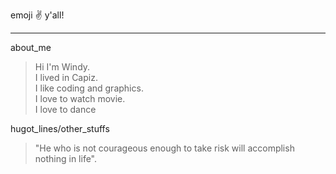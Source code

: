 emoji :v: y'all!
***
about_me
>  Hi I'm Windy. <br>
I lived in Capiz. <br>
I like coding and graphics. <br>
I love to watch movie. <br>
I love to dance <br>

hugot_lines/other_stuffs
> "He who is not courageous enough to take risk will accomplish nothing in life".
